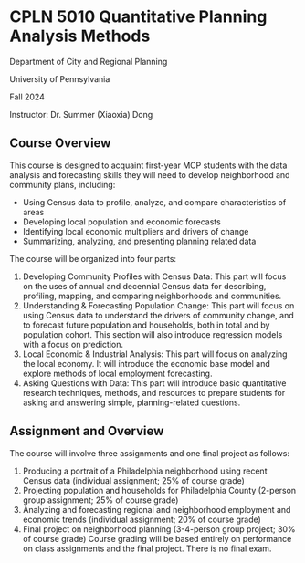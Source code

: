 # CPLN 5010 Quantitative Planning Analysis Methods

Department of City and Regional Planning 

University of Pennsylvania

Fall 2024

Instructor: Dr. Summer (Xiaoxia) Dong

## Course Overview
This course is designed to acquaint first-year MCP students with the data analysis and forecasting skills 
they will need to develop neighborhood and community plans, including: 
- Using Census data to profile, analyze, and compare characteristics of areas
- Developing local population and economic forecasts
- Identifying local economic multipliers and drivers of change
- Summarizing, analyzing, and presenting planning related data

The course will be organized into four parts: 
1. Developing Community Profiles with Census Data: This part will focus on the uses of annual and 
decennial Census data for describing, profiling, mapping, and comparing neighborhoods and 
communities. 
2. Understanding & Forecasting Population Change: This part will focus on using Census data to 
understand the drivers of community change, and to forecast future population and households, 
both in total and by population cohort. This section will also introduce regression models with a 
focus on prediction. 
3. Local Economic & Industrial Analysis: This part will focus on analyzing the local economy. It will 
introduce the economic base model and explore methods of local employment forecasting. 
4. Asking Questions with Data: This part will introduce basic quantitative research techniques, 
methods, and resources to prepare students for asking and answering simple, planning-related 
questions.

## Assignment and Overview

The course will involve three assignments and one final project as follows: 
1. Producing a portrait of a Philadelphia neighborhood using recent Census data (individual 
assignment; 25% of course grade) 
2. Projecting population and households for Philadelphia County (2-person group assignment; 25% 
of course grade) 
3. Analyzing and forecasting regional and neighborhood employment and economic trends 
(individual assignment; 20% of course grade) 
4. Final project on neighborhood planning (3-4-person group project; 30% of course grade) 
Course grading will be based entirely on performance on class assignments and the final project. There is 
no final exam. 
